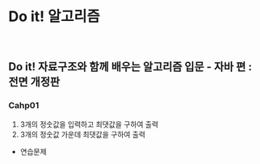 # Do it! 알고리즘

<br/>

## Do it! 자료구조와 함께 배우는 알고리즘 입문 - 자바 편 : 전면 개정판

### Cahp01
1. 3개의 정숫값을 입력하고 최댓값을 구하여 출력
2. 3개의 정숫값 가운데 최댓값을 구하여 출력

- 연습문제

<br/>